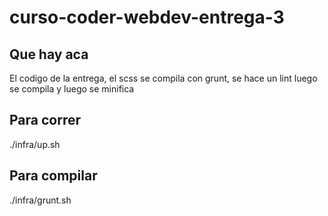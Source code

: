 # curso-coder-webdev-entrega-3

## Que hay aca

El codigo de la entrega, el scss se compila con grunt, se hace un lint luego se compila y luego se minifica
## Para correr

./infra/up.sh

## Para compilar

./infra/grunt.sh
